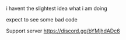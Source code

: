 i havent the slightest idea what i am doing 

expect to see some bad code

Support server https://discord.gg/bYMjhdADc6
